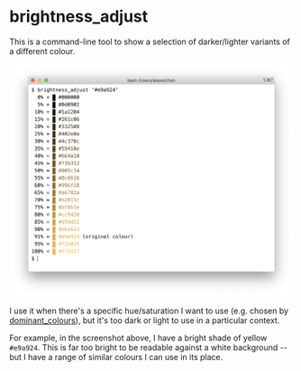 # brightness_adjust

This is a command-line tool to show a selection of darker/lighter variants of a different colour.

<img src="./screenshot_yellow.png" alt="A terminal window running the command 'brightness_adjust #e9a924', followed by different shades of the same colour, ranging from dark to light.">

I use it when there's a specific hue/saturation I want to use (e.g. chosen by [dominant_colours]), but it's too dark or light to use in a particular context.

For example, in the screenshot above, I have a bright shade of yellow `#e9a924`.
This is far too bright to be readable against a white background -- but I have a range of similar colours I can use in its place.

[dominant_colours]: https://github.com/alexwlchan/dominant_colours
